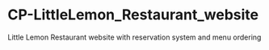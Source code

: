 # CP-LittleLemon_Restaurant_website

Little Lemon Restaurant website with reservation system and menu ordering
